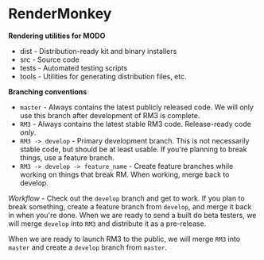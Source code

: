 # RenderMonkey

**Rendering utilities for MODO**

- dist - Distribution-ready kit and binary installers
- src - Source code
- tests - Automated testing scripts
- tools - Utilities for generating distribution files, etc.

**Branching conventions**
- `master` - Always contains the latest publicly released code. We will only use this branch after development of RM3 is complete.
- `RM3` - Always contains the latest stable RM3 code. Release-ready code _only_.
- `RM3 -> develop` - Primary development branch. This is not necessarily stable code, but should be at least usable. If you're planning to break things, use a feature branch.
- `RM3 -> develop -> feature_name` - Create feature branches while working on things that break RM. When working, merge back to develop.

*Workflow* - Check out the `develop` branch and get to work. If you plan to break something, create a feature branch from `develop`, and merge it back in when you're done. When we are ready to send a built do beta testers, we will merge `develop` into `RM3` and distribute it as a pre-release.

When we are ready to launch RM3 to the public, we will merge `RM3` into `master` and create a `develop` branch from `master`.
